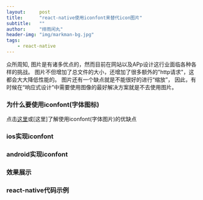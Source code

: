 ```yaml
---
layout:     post
title:      "react-native使用iconfont来替代icon图片"
subtitle:   ""
author:     "绯雨闲丸"
header-img: "img/markman-bg.jpg"
tags:
    - react-native
---
```


>

众所周知, 图片是有诸多优点的，然而目前在网站以及APp设计这行业面临各种各样的挑战。
图片不但增加了总文件的大小，还增加了很多额外的"http请求"，这都会大大降低性能的。
图片还有一个缺点就是不能很好的进行“缩放”，
因此，有时候在“响应式设计”中需要使用图像的最好解决方案就是不去使用图片。

### 为什么要使用iconfont(字体图标)

点击[这里][1]或[这里]了解使用iconfont(字体图片)的优缺点

### ios实现iconfont


### android实现iconfont


### 效果展示


### react-native代码示例



[1]: http://www.w3cplus.com/css3/icon-fonts.html
[2]: http://www.vanseodesign.com/web-design/icon-fonts/

